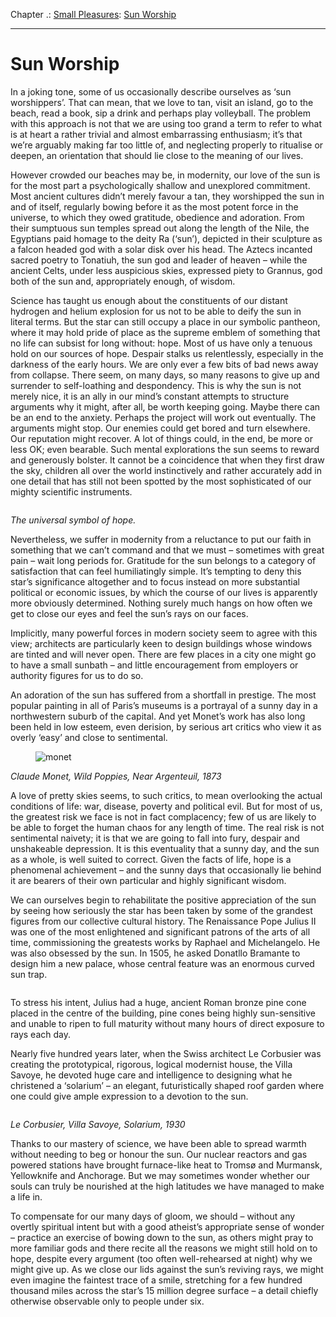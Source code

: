 Chapter .: [Small Pleasures](https://www.theschooloflife.com/thebookoflife/category/leisure/small-pleasures/): [Sun Worship](https://www.theschooloflife.com/thebookoflife/sun-worship/)

* * *

# Sun Worship

In a joking tone, some of us occasionally describe ourselves as ‘sun worshippers’. That can mean, that we love to tan, visit an island, go to the beach, read a book, sip a drink and perhaps play volleyball. The problem with this approach is not that we are using too grand a term to refer to what is at heart a rather trivial and almost embarrassing enthusiasm; it’s that we’re arguably making far too little of, and neglecting properly to ritualise or deepen, an orientation that should lie close to the meaning of our lives.

However crowded our beaches may be, in modernity, our love of the sun is for the most part a psychologically shallow and unexplored commitment. Most ancient cultures didn’t merely favour a tan, they worshipped the sun in and of itself, regularly bowing before it as the most potent force in the universe, to which they owed gratitude, obedience and adoration. From their sumptuous sun temples spread out along the length of the Nile, the Egyptians paid homage to the deity Ra (‘sun’), depicted in their sculpture as a falcon headed god with a solar disk over his head. The Aztecs incanted sacred poetry to Tonatiuh, the sun god and leader of heaven – while the ancient Celts, under less auspicious skies, expressed piety to Grannus, god both of the sun and, appropriately enough, of wisdom.

Science has taught us enough about the constituents of our distant hydrogen and helium explosion for us not to be able to deify the sun in literal terms. But the star can still occupy a place in our symbolic pantheon, where it may hold pride of place as the supreme emblem of something that no life can subsist for long without: hope. Most of us have only a tenuous hold on our sources of hope. Despair stalks us relentlessly, especially in the darkness of the early hours. We are only ever a few bits of bad news away from collapse. There seem, on many days, so many reasons to give up and surrender to self-loathing and despondency. This is why the sun is not merely nice, it is an ally in our mind’s constant attempts to structure arguments why it might, after all, be worth keeping going. Maybe there can be an end to the anxiety. Perhaps the project will work out eventually. The arguments might stop. Our enemies could get bored and turn elsewhere. Our reputation might recover. A lot of things could, in the end, be more or less OK; even bearable. Such mental explorations the sun seems to reward and generously bolster. It cannot be a coincidence that when they first draw the sky, children all over the world instinctively and rather accurately add in one detail that has still not been spotted by the most sophisticated of our mighty scientific instruments.

<figure class="wp-block-image"><img src="https://lh4.googleusercontent.com/kCfDJcJpFm0sSZ-5Ui2kDUITmx5EI95VjXAyKfDwP3fLsqKfVtl0g_5EDubdbcbPTr63_SoCetdmekaDrrZBeJ26XSoknp-SP26OgzIl1mGCIfyGdUb5XjqTufYgqxA7xFplZuxC" alt=""></figure>

_The universal symbol of hope._

Nevertheless, we suffer in modernity from a reluctance to put our faith in something that we can’t command and that we must – sometimes with great pain – wait long periods for. Gratitude for the sun belongs to a category of satisfaction that can feel humiliatingly simple. It’s tempting to deny this star’s significance altogether and to focus instead on more substantial political or economic issues, by which the course of our lives is apparently more obviously determined. Nothing surely much hangs on how often we get to close our eyes and feel the sun’s rays on our faces.

Implicitly, many powerful forces in modern society seem to agree with this view; architects are particularly keen to design buildings whose windows are tinted and will never open. There are few places in a city one might go to have a small sunbath – and little encouragement from employers or authority figures for us to do so.&nbsp;&nbsp;

An adoration of the sun has suffered from a shortfall in prestige. The most popular painting in all of Paris’s museums is a portrayal of a sunny day in a northwestern suburb of the capital. And yet Monet’s work has also long been held in low esteem, even derision, by serious art critics who view it as overly ‘easy’ and close to sentimental.

<figure class="aligncenter"><img src="https://lh3.googleusercontent.com/x3LrvKRQTMzNKK7P8ca5OZTR0WTYSL_NaqxEEpedqHu1sXHs6dZasU3b0Fmd5buKDzG5e46xnI4L0NW_wsUUAx8JszhPiC0ou5bUhV3KDTWKxud_PuB9UUtYRw75YNZzQMjWjx2f" alt="monet"></figure>

_Claude Monet, Wild Poppies, Near Argenteuil, 1873_

A love of pretty skies seems, to such critics, to mean overlooking the actual conditions of life: war, disease, poverty and political evil. But for most of us, the greatest risk we face is not in fact complacency; few of us are likely to be able to forget the human chaos for any length of time. The real risk is not sentimental naivety; it is that we are going to fall into fury, despair and unshakeable depression. It is this eventuality that a sunny day, and the sun as a whole, is well suited to correct. Given the facts of life, hope is a phenomenal achievement – and the sunny days that occasionally lie behind it are bearers of their own particular and highly significant wisdom.

We can ourselves begin to rehabilitate the positive appreciation of the sun by seeing how seriously the star has been taken by some of the grandest figures from our collective cultural history. The Renaissance Pope Julius II was one of the most enlightened and significant patrons of the arts of all time, commissioning the greatests works by Raphael and Michelangelo. He was also obsessed by the sun. In 1505, he asked Donatllo Bramante to design him a new palace, whose central feature was an enormous curved sun trap.&nbsp;

<figure class="aligncenter"><img src="https://www.theschooloflife.com/thebookoflife/wp-content/uploads/2020/02/vatican-cortile-della-pigna.jpg" alt="" class="wp-image-24027" srcset="https://www.theschooloflife.com/thebookoflife/wp-content/uploads/2020/02/vatican-cortile-della-pigna.jpg 800w, https://www.theschooloflife.com/thebookoflife/wp-content/uploads/2020/02/vatican-cortile-della-pigna-300x199.jpg 300w, https://www.theschooloflife.com/thebookoflife/wp-content/uploads/2020/02/vatican-cortile-della-pigna-768x509.jpg 768w" sizes="(max-width: 800px) 100vw, 800px"></figure>

To stress his intent, Julius had a huge, ancient Roman bronze pine cone placed in the centre of the building, pine cones being highly sun-sensitive and unable to ripen to full maturity without many hours of direct exposure to rays each day.

Nearly five hundred years later, when the Swiss architect Le Corbusier was creating the prototypical, rigorous, logical modernist house, the Villa Savoye, he devoted huge care and intelligence to designing what he christened a ‘solarium’ – an elegant, futuristically shaped roof garden where one could give ample expression to a devotion to the sun.

<figure class="wp-block-image"><img src="https://www.theschooloflife.com/thebookoflife/wp-content/uploads/2020/02/corbusier_savoye_29.jpg" alt="" class="wp-image-24029" srcset="https://www.theschooloflife.com/thebookoflife/wp-content/uploads/2020/02/corbusier_savoye_29.jpg 768w, https://www.theschooloflife.com/thebookoflife/wp-content/uploads/2020/02/corbusier_savoye_29-300x199.jpg 300w" sizes="(max-width: 768px) 100vw, 768px"></figure>

_Le Corbusier, Villa Savoye, Solarium, 1930_

Thanks to our mastery of science, we have been able to spread warmth without needing to beg or honour the sun. Our nuclear reactors and gas powered stations have brought furnace-like heat to Tromsø and Murmansk, Yellowknife and Anchorage. But we may sometimes wonder whether our souls can truly be nourished at the high latitudes we have managed to make a life in.

To compensate for our many days of gloom, we should – without any overtly spiritual intent but with a good atheist’s appropriate sense of wonder – practice an exercise of bowing down to the sun, as others might pray to more familiar gods and there recite all the reasons we might still hold on to hope, despite every argument (too often well-rehearsed at night) why we might give up. As we close our lids against the sun’s reviving rays, we might even imagine the faintest trace of a smile, stretching for a few hundred thousand miles across the star’s 15 million degree surface – a detail chiefly otherwise observable only to people under six.
